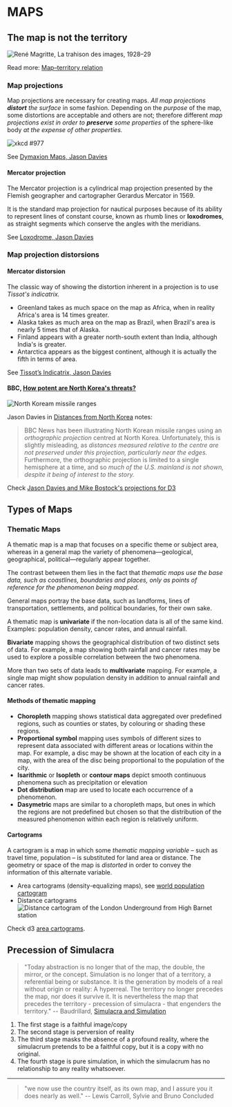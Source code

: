 # MAPS

## The map is not the territory

![René Magritte, La trahison des images, 1928–29](http://upload.wikimedia.org/wikipedia/en/b/b9/MagrittePipe.jpg)

Read more: [Map–territory relation](http://en.wikipedia.org/wiki/Map–territory_relation)

### Map projections

Map projections are necessary for creating maps. _All map projections **distort** the surface_ in some fashion. Depending on the _purpose_ of the map, some distortions are acceptable and others are not; therefore different _map projections exist in order to **preserve** some properties_ of the sphere-like body _at the expense of other properties._

![xkcd #977](http://imgs.xkcd.com/comics/map_projections.png)

See [Dymaxion Maps, Jason Davies](http://www.jasondavies.com/maps/airocean/)

#### Mercator projection

The Mercator projection is a cylindrical map projection presented by the Flemish geographer and cartographer Gerardus Mercator in 1569.

It is the standard map projection for nautical purposes because of its ability to represent lines of constant course, known as rhumb lines or **loxodromes**, as straight segments which conserve the angles with the meridians. 

See [Loxodrome, Jason Davies](http://www.jasondavies.com/maps/loxodrome/)

### Map projection distorsions 

#### Mercator distorsion

The classic way of showing the distortion inherent in a projection is to use _Tissot's indicatrix._

* Greenland takes as much space on the map as Africa, when in reality Africa's area is 14 times greater.
* Alaska takes as much area on the map as Brazil, when Brazil's area is nearly 5 times that of Alaska.
* Finland appears with a greater north-south extent than India, although India's is greater.
* Antarctica appears as the biggest continent, although it is actually the fifth in terms of area.

See [Tissot’s Indicatrix, Jason Davies](http://www.jasondavies.com/maps/tissot/)

#### BBC, [How potent are North Korea's threats?](http://www.bbc.co.uk/news/world-asia-21710644)

![North Koream missile ranges](http://news.bbcimg.co.uk/media/images/59119000/jpg/_59119706_north_korea_ranges_2.jpg)

Jason Davies in [Distances from North Korea](http://www.jasondavies.com/maps/north-korea-distance/) notes:

> BBC News has been illustrating North Korean missile ranges using an _orthographic projection_ centred at North Korea. Unfortunately, this is slightly misleading, as _distances measured relative to the centre are not preserved under this projection, particularly near the edges._ Furthermore, the orthographic projection is limited to a single hemisphere at a time, and so _much of the U.S. mainland is not shown, despite it being of interest to the story._

Check [Jason Davies and Mike Bostock's projections for D3](https://github.com/d3/d3-geo-projection/blob/master/README.md)

## Types of Maps

### Thematic Maps

A thematic map is a map that focuses on a specific theme or subject area, whereas in a general map the variety of phenomena—geological, geographical, political—regularly appear together.

The contrast between them lies in the fact that _thematic maps use the base data, such as coastlines, boundaries and places, only as points of reference for the phenomenon being mapped_. 

General maps portray the base data, such as landforms, lines of transportation, settlements, and political boundaries, for their own sake.

A thematic map is **univariate** if the non-location data is all of the same kind. Examples: population density, cancer rates, and annual rainfall.

**Bivariate** mapping shows the geographical distribution of two distinct sets of data. For example, a map showing both rainfall and cancer rates may be used to explore a possible correlation between the two phenomena.

More than two sets of data leads to **multivariate** mapping. For example, a single map might show population density in addition to annual rainfall and cancer rates.

#### Methods of thematic mapping

* **Choropleth** mapping shows statistical data aggregated over predefined regions, such as counties or states, by colouring or shading these regions. 
* **Proportional symbol** mapping uses symbols of different sizes to represent data associated with different areas or locations within the map. For example, a disc may be shown at the location of each city in a map, with the area of the disc being proportional to the population of the city.
* **Isarithmic** or **Isopleth** or **contour maps** depict smooth continuous phenomena such as precipitation or elevation
* **Dot distribution** map are used to locate each occurrence of a phenomenon.
* **Dasymetric** maps are similar to a choropleth maps, but ones in which the regions are not predefined but chosen so that the distribution of the measured phenomenon within each region is relatively uniform.

#### Cartograms

A cartogram is a map in which some _thematic mapping variable_ – such as travel time, population – is substituted for land area or distance. The geometry or space of the map is _distorted_ in order to convey the information of this alternate variable.

* Area cartograms (density-equalizing maps), see [world population cartogram](http://www2.imperial.ac.uk/~mgastner/cartogram/cartogram.html)
* Distance cartograms ![Distance cartogram of the London Underground from High Barnet station](http://wiki.gis.com/wiki/images/3/32/Travel_Time_Tube_Map_-_High_Barnet.png) 

Check d3 [area cartograms](http://prag.ma/code/d3-cartogram/#popest/2010).

## Precession of Simulacra

> "Today abstraction is no longer that of the map, the double, the mirror, or the concept. Simulation is no longer that of a territory, a referential being or substance. It is the generation by models of a real without origin or reality: A hyperreal. The territory no longer precedes the map, nor does it survive it. It is nevertheless the map that precedes the territory - precession of simulacra - that engenders the territory." -- Baudrillard, [Simulacra and Simulation](http://en.wikipedia.org/wiki/Simulacra_and_Simulation)

1. The first stage is a faithful image/copy
2. The second stage is perversion of reality
3. The third stage masks the absence of a profound reality, where the simulacrum pretends to be a faithful copy, but it is a copy with no original. 
4. The fourth stage is pure simulation, in which the simulacrum has no relationship to any reality whatsoever. 

---

> "we now use the country itself, as its own map, and I assure you it does nearly as well." -- Lewis Carroll, Sylvie and Bruno Concluded 
